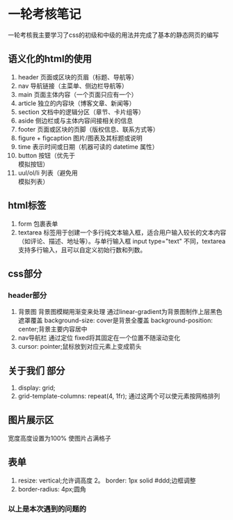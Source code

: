 # 一轮考核笔记
一轮考核我主要学习了css的初级和中级的用法并完成了基本的静态网页的编写
 ## 语义化的html的使用
 1. header	页面或区块的页眉（标题、导航等）
2. nav	导航链接（主菜单、侧边栏导航等）
3. main	页面主体内容（一个页面只应有一个）
4. article	独立的内容块（博客文章、新闻等）
5. section	文档中的逻辑分区（章节、卡片组等）
6. aside	侧边栏或与主体内容间接相关的信息
7. footer	页面或区块的页脚（版权信息、联系方式等）
8. figure + figcaption	图片/图表及其标题或说明
9. time	表示时间或日期（机器可读的 datetime 属性）
10. button	按钮（优先于 <div> 模拟按钮）
11. uul/ol/li	列表（避免用 <div> 模拟列表）
## html标签
1. form 包裹表单
2. textarea 标签用于创建一个多行纯文本输入框，适合用户输入较长的文本内容（如评论、描述、地址等）。与单行输入框 input type="text" 不同，textarea 支持多行输入，且可以自定义初始行数和列数。
## css部分
### header部分
1. 背景图 背景图模糊用渐变来处理 通过linear-gradient为背景图制作上层黑色遮罩覆盖     background-size: cover是背景全覆盖 background-position: center;背景主要内容居中
2. nav导航栏 通过定位 fixed将其固定在一个位置不随滚动变化
3.  cursor: pointer;鼠标放到对应元素上变成箭头

## 关于我们 部分
1.  display: grid;
2.    grid-template-columns: repeat(4, 1fr);
    通过这两个可以使元素按网格排列
## 图片展示区 
宽度高度设置为100% 使图片占满格子
## 表单
1. resize: vertical;允许调高度
2。 border: 1px solid #ddd;边框调整
3. border-radius: 4px;圆角
### 以上是本次遇到的问题的
